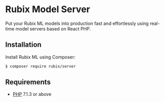 # Rubix Model Server
Put your Rubix ML models into production fast and effortlessly using real-time model servers based on React PHP.

## Installation
Install Rubix ML using Composer:
```sh
$ composer require rubix/server
```

## Requirements
- [PHP](https://php.net/manual/en/install.php) 7.1.3 or above